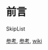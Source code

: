 # 前言

SkipList 

[参考](https://www.jianshu.com/p/fcd18946994e),
[参考](https://zhuanlan.zhihu.com/p/33674267),
[wiki](https://zh.wikipedia.org/wiki/%E8%B7%B3%E8%B7%83%E5%88%97%E8%A1%A8)